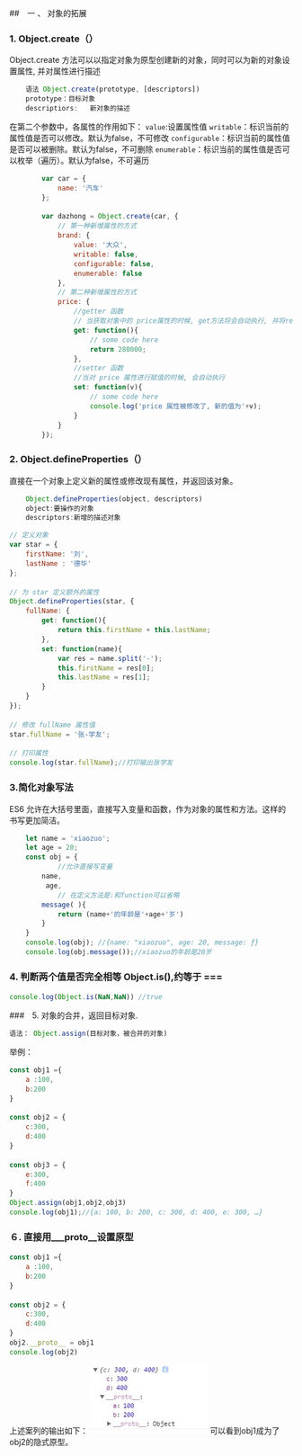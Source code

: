 ##　一 、 对象的拓展
### 1. Object.create（）
Object.create 方法可以以指定对象为原型创建新的对象，同时可以为新的对象设置属性, 并对属性进行描述
```js
    语法 Object.create(prototype, [descriptors])
    prototype：目标对象
    descriptiors:   新对象的描述
```
在第二个参数中，各属性的作用如下：
`value`:设置属性值
`writable`：标识当前的属性值是否可以修改。默认为false，不可修改
`configurable`：标识当前的属性值是否可以被删除。默认为false，不可删除
`enumerable`：标识当前的属性值是否可以枚举（遍历）。默认为false，不可遍历

```js
        var car = {
            name: '汽车'
        };

        var dazhong = Object.create(car, {
            // 第一种新增属性的方式
            brand: {
                value: '大众',
                writable: false,
                configurable: false,
                enumerable: false 
            },
            // 第二种新增属性的方式
            price: {
                //getter 函数
                // 当获取对象中的 price属性的时候, get方法将会自动执行, 并将return的值作为 price的属性值
                get: function(){
                    // some code here
                    return 280000;
                },
                //setter 函数
                //当对 price 属性进行赋值的时候, 会自动执行
                set: function(v){
                    // some code here
                    console.log('price 属性被修改了, 新的值为'+v);
                }
            }
        });
```

### 2. Object.defineProperties（）
直接在一个对象上定义新的属性或修改现有属性，并返回该对象。
```js
    Object.defineProperties(object, descriptors)
    object:要操作的对象
    descriptors:新增的描述对象
```

```js
// 定义对象
var star = {
    firstName: '刘',
    lastName : '德华'
};

// 为 star 定义额外的属性
Object.defineProperties(star, {
    fullName: {
        get: function(){
            return this.firstName + this.lastName;
        },
        set: function(name){
            var res = name.split('-');
            this.firstName = res[0];
            this.lastName = res[1];
        }
    }
});

// 修改 fullName 属性值
star.fullName = '张-学友';

// 打印属性
console.log(star.fullName);//打印输出张学友
```

###  3.简化对象写法
ES6 允许在大括号里面，直接写入变量和函数，作为对象的属性和方法。这样的书写更加简洁。
```js
    let name = 'xiaozuo';
    let age = 20;
    const obj = {
            //允许直接写变量
        name,
         age,
            // 在定义方法是:和function可以省略
        message( ){
            return (name+'的年龄是'+age+'岁')
        }
    }
    console.log(obj); //{name: "xiaozuo", age: 20, message: ƒ}
    console.log(obj.message());//xiaozuo的年龄是20岁
```

### 4. 判断两个值是否完全相等 Object.is(),约等于 ===
```js
console.log(Object.is(NaN,NaN)) //true
```
###　5. 对象的合并，返回目标对象.
```js
语法： Object.assign(目标对象，被合并的对象)
```
举例：
```js
const obj1 ={
    a :100,
    b:200
}

const obj2 = {
    c:300,
    d:400
}

const obj3 = {
    e:300,
    f:400
}
Object.assign(obj1,obj2,obj3)
console.log(obj1);//{a: 100, b: 200, c: 300, d: 400, e: 300, …}
```

### ６. 直接用___proto__设置原型
```js
const obj1 ={
    a :100,
    b:200
}

const obj2 = {
    c:300,
    d:400
}
obj2.__proto__ = obj1
console.log(obj2)
```
上述案列的输出如下：
![](../img/直接修改对象的proto.jpg)
可以看到obj1成为了obj2的隐式原型。
